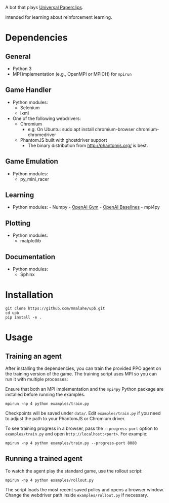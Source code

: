 A bot that plays [Universal Paperclips](http://decisionproblem.com/paperclips/index2.html).

Intended for learning about reinforcement learning.

# Dependencies

## General
- Python 3
- MPI implementation (e.g., OpenMPI or MPICH) for `mpirun`

## Game Handler
- Python modules:
	- Selenium
	- lxml
- One of the following webdrivers:
	- Chromium
		- e.g. On Ubuntu: sudo apt install chromium-browser chromium-chromedriver
	- PhantomJS built with ghostdriver support
		- The binary distribution from http://phantomjs.org/ is best.

## Game Emulation
- Python modules:
	- py\_mini\_racer

## Learning
- Python modules:
        - Numpy
        - [OpenAI Gym](https://github.com/openai/gym)
        - [OpenAI Baselines](https://github.com/openai/baselines)
        - mpi4py

## Plotting
- Python modules:
	- matplotlib

## Documentation
- Python modules:
	- Sphinx

# Installation
~~~~
git clone https://github.com/mmalahe/upb.git
cd upb
pip install -e .
~~~~

# Usage

## Training an agent

After installing the dependencies, you can train the provided PPO agent on the
training version of the game. The training script uses MPI so you can run it
with multiple processes:

Ensure that both an MPI implementation and the `mpi4py` Python package are
installed before running the examples.

~~~~
mpirun -np 4 python examples/train.py
~~~~

Checkpoints will be saved under `data/`. Edit `examples/train.py` if you need to
adjust the path to your PhantomJS or Chromium driver.

To see training progress in a browser, pass the ``--progress-port`` option to
``examples/train.py`` and open ``http://localhost:<port>``. For example:

~~~~
mpirun -np 4 python examples/train.py --progress-port 8080
~~~~

## Running a trained agent

To watch the agent play the standard game, use the rollout script:

~~~~
mpirun -np 4 python examples/rollout.py
~~~~

The script loads the most recent saved policy and opens a browser window. Change
the webdriver path inside `examples/rollout.py` if necessary.
